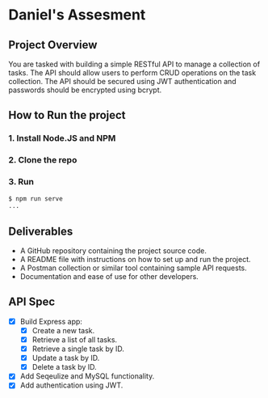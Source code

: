 # Daniel's Assesment

## Project Overview

You are tasked with building a simple RESTful API to manage a collection of tasks.
The API should allow users to perform CRUD operations on the task collection. The
API should be secured using JWT authentication and passwords should be
encrypted using bcrypt.

## How to Run the project

### 1. Install Node.JS and NPM

### 2. Clone the repo

### 3. Run

  ```sh
  $ npm run serve
  ...
  ```

## Deliverables

- A GitHub repository containing the project source code.
- A README file with instructions on how to set up and run the project.
- A Postman collection or similar tool containing sample API requests.
- Documentation and ease of use for other developers.

## API Spec

- [x] Build Express app:
  - [x] Create a new task.
  - [x] Retrieve a list of all tasks.
  - [x] Retrieve a single task by ID.
  - [x] Update a task by ID.
  - [x] Delete a task by ID.
- [x] Add Seqeulize and MySQL functionality.
- [x] Add authentication using JWT.
